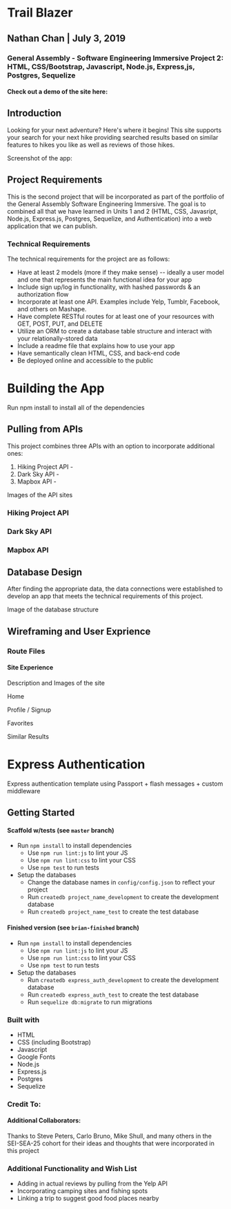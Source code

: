 # Trail Blazer
## Nathan Chan | July 3, 2019
### General Assembly - Software Engineering Immersive Project 2: HTML, CSS/Bootstrap, Javascript, Node.js, Express,js, Postgres, Sequelize
#### Check out a demo of the site here: 

## Introduction
Looking for your next adventure? Here's where it begins! 
This site supports your search for your next hike providing searched results based on similar features to hikes you like as well as reviews of those hikes. 

Screenshot of the app:




## Project Requirements
This is the second project that will be incorporated as part of the portfolio of the General Assembly Software Engineering Immersive. The goal is to combined all that we have learned in Units 1 and 2 (HTML, CSS, Javasript, Node.js, Express.js, Postgres, Sequelize, and Authentication) into a web application that we can publish. 

### Technical Requirements
The technical requirements for the project are as follows: 

* Have at least 2 models (more if they make sense) -- ideally a user model and one that represents the main functional idea for your app
* Include sign up/log in functionality, with hashed passwords & an authorization flow
* Incorporate at least one API. Examples include Yelp, Tumblr, Facebook, and others on Mashape.
* Have complete RESTful routes for at least one of your resources with GET, POST, PUT, and DELETE
* Utilize an ORM to create a database table structure and interact with your relationally-stored data
* Include a readme file that explains how to use your app
* Have semantically clean HTML, CSS, and back-end code
* Be deployed online and accessible to the public


# Building the App

Run npm install to install all of the dependencies


## Pulling from APIs

This project combines three APIs with an option to incorporate additional ones: 
1. Hiking Project API - 
2. Dark Sky API - 
3. Mapbox API - 

Images of the API sites

### Hiking Project API


### Dark Sky API


### Mapbox API 





## Database Design
After finding the appropriate data, the data connections were established to develop an app that meets the technical requirements of this project. 

Image of the database structure


## Wireframing and User Exprience


### Route Files

#### Site Experience
Description and Images of the site

Home 

Profile / Signup 

Favorites 

Similar Results

 







# Express Authentication

Express authentication template using Passport + flash messages + custom middleware

## Getting Started

#### Scaffold w/tests (see `master` branch)

* Run `npm install` to install dependencies
  * Use `npm run lint:js` to lint your JS
  * Use `npm run lint:css` to lint your CSS
  * Use `npm test` to run tests
* Setup the databases
  * Change the database names in `config/config.json` to reflect your project
  * Run `createdb project_name_development` to create the development database
  * Run `createdb project_name_test` to create the test database

#### Finished version (see `brian-finished` branch)

* Run `npm install` to install dependencies
  * Use `npm run lint:js` to lint your JS
  * Use `npm run lint:css` to lint your CSS
  * Use `npm test` to run tests
* Setup the databases
  * Run `createdb express_auth_development` to create the development database
  * Run `createdb express_auth_test` to create the test database
  * Run `sequelize db:migrate` to run migrations




### Built with
* HTML 
* CSS (including Bootstrap)
* Javascript
* Google Fonts
* Node.js
* Express.js
* Postgres
* Sequelize


### Credit To:


#### Additional Collaborators:
Thanks to Steve Peters, Carlo Bruno, Mike Shull, and many others in the SEI-SEA-25 cohort for their ideas and thoughts that were incorporated in this project

### Additional Functionality and Wish List
* Adding in actual reviews by pulling from the Yelp API
* Incorporating camping sites and fishing spots
* Linking a trip to suggest good food places nearby